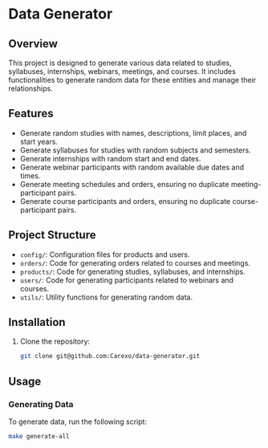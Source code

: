 # Data Generator

## Overview
This project is designed to generate various data related to studies, syllabuses, internships, webinars, meetings, and courses. It includes functionalities to generate random data for these entities and manage their relationships.

## Features
- Generate random studies with names, descriptions, limit places, and start years.
- Generate syllabuses for studies with random subjects and semesters.
- Generate internships with random start and end dates.
- Generate webinar participants with random available due dates and times.
- Generate meeting schedules and orders, ensuring no duplicate meeting-participant pairs.
- Generate course participants and orders, ensuring no duplicate course-participant pairs.

## Project Structure
- `config/`: Configuration files for products and users.
- `orders/`: Code for generating orders related to courses and meetings.
- `products/`: Code for generating studies, syllabuses, and internships.
- `users/`: Code for generating participants related to webinars and courses.
- `utils/`: Utility functions for generating random data.

## Installation
1. Clone the repository:
    ```sh
    git clone git@github.com:Carexo/data-generator.git
    ```

## Usage
### Generating Data
To generate data, run the following script:
```sh
make generate-all
```